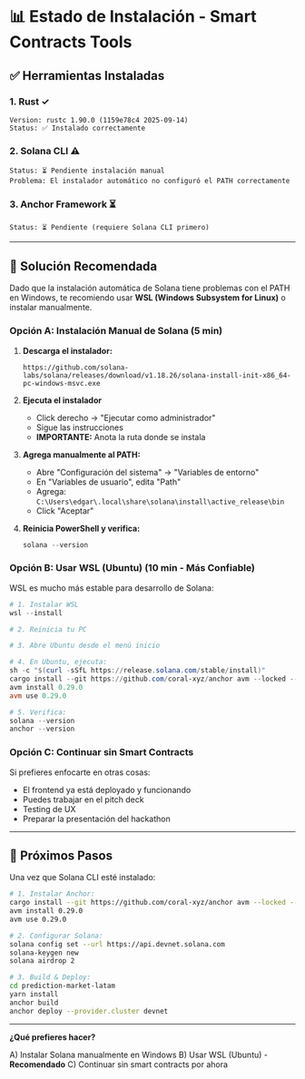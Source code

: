 # 📊 Estado de Instalación - Smart Contracts Tools

## ✅ **Herramientas Instaladas**

### **1. Rust** ✓

```
Version: rustc 1.90.0 (1159e78c4 2025-09-14)
Status: ✅ Instalado correctamente
```

### **2. Solana CLI** ⚠️

```
Status: ⏳ Pendiente instalación manual
Problema: El instalador automático no configuró el PATH correctamente
```

### **3. Anchor Framework** ⏳

```
Status: ⏳ Pendiente (requiere Solana CLI primero)
```

---

## 🔧 **Solución Recomendada**

Dado que la instalación automática de Solana tiene problemas con el PATH en Windows, te recomiendo usar **WSL (Windows Subsystem for Linux)** o instalar manualmente.

### **Opción A: Instalación Manual de Solana** (5 min)

1. **Descarga el instalador:**

   ```
   https://github.com/solana-labs/solana/releases/download/v1.18.26/solana-install-init-x86_64-pc-windows-msvc.exe
   ```

2. **Ejecuta el instalador**

   - Click derecho → "Ejecutar como administrador"
   - Sigue las instrucciones
   - **IMPORTANTE:** Anota la ruta donde se instala

3. **Agrega manualmente al PATH:**

   - Abre "Configuración del sistema" → "Variables de entorno"
   - En "Variables de usuario", edita "Path"
   - Agrega: `C:\Users\edgar\.local\share\solana\install\active_release\bin`
   - Click "Aceptar"

4. **Reinicia PowerShell y verifica:**
   ```powershell
   solana --version
   ```

### **Opción B: Usar WSL (Ubuntu)** (10 min - Más Confiable)

WSL es mucho más estable para desarrollo de Solana:

```powershell
# 1. Instalar WSL
wsl --install

# 2. Reinicia tu PC

# 3. Abre Ubuntu desde el menú inicio

# 4. En Ubuntu, ejecuta:
sh -c "$(curl -sSfL https://release.solana.com/stable/install)"
cargo install --git https://github.com/coral-xyz/anchor avm --locked --force
avm install 0.29.0
avm use 0.29.0

# 5. Verifica:
solana --version
anchor --version
```

### **Opción C: Continuar sin Smart Contracts**

Si prefieres enfocarte en otras cosas:

- El frontend ya está deployado y funcionando
- Puedes trabajar en el pitch deck
- Testing de UX
- Preparar la presentación del hackathon

---

## 📝 **Próximos Pasos**

Una vez que Solana CLI esté instalado:

```bash
# 1. Instalar Anchor:
cargo install --git https://github.com/coral-xyz/anchor avm --locked --force
avm install 0.29.0
avm use 0.29.0

# 2. Configurar Solana:
solana config set --url https://api.devnet.solana.com
solana-keygen new
solana airdrop 2

# 3. Build & Deploy:
cd prediction-market-latam
yarn install
anchor build
anchor deploy --provider.cluster devnet
```

---

**¿Qué prefieres hacer?**

A) Instalar Solana manualmente en Windows
B) Usar WSL (Ubuntu) - **Recomendado**
C) Continuar sin smart contracts por ahora


















